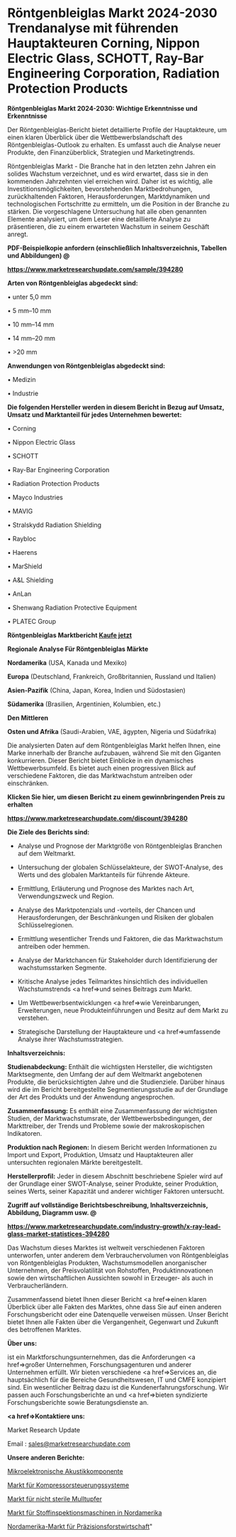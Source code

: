 # Röntgenbleiglas Markt 2024-2030 Trendanalyse mit führenden Hauptakteuren Corning, Nippon Electric Glass, SCHOTT, Ray-Bar Engineering Corporation, Radiation Protection Products

<strong>Röntgenbleiglas Markt 2024-2030: Wichtige Erkenntnisse und Erkenntnisse</strong>

Der Röntgenbleiglas-Bericht bietet detaillierte Profile der Hauptakteure, um einen klaren Überblick über die Wettbewerbslandschaft des Röntgenbleiglas-Outlook zu erhalten. Es umfasst auch die Analyse neuer Produkte, den Finanzüberblick, Strategien und Marketingtrends.

Röntgenbleiglas Markt - Die Branche hat in den letzten zehn Jahren ein solides Wachstum verzeichnet, und es wird erwartet, dass sie in den kommenden Jahrzehnten viel erreichen wird. Daher ist es wichtig, alle Investitionsmöglichkeiten, bevorstehenden Marktbedrohungen, zurückhaltenden Faktoren, Herausforderungen, Marktdynamiken und technologischen Fortschritte zu ermitteln, um die Position in der Branche zu stärken. Die vorgeschlagene Untersuchung hat alle oben genannten Elemente analysiert, um dem Leser eine detaillierte Analyse zu präsentieren, die zu einem erwarteten Wachstum in seinem Geschäft anregt.



<strong><b>PDF-Beispielkopie anfordern (einschließlich Inhaltsverzeichnis, Tabellen und Abbildungen) @ </b></strong>

<strong><a href=https://www.marketresearchupdate.com/sample/394280>

<strong>https://www.marketresearchupdate.com/sample/394280</u></a></strong></strong>



<strong>Arten von Röntgenbleiglas abgedeckt sind:</strong>

• unter 5,0 mm

• 5 mm–10 mm

• 10 mm–14 mm

• 14 mm–20 mm

• >20 mm



<strong>Anwendungen von Röntgenbleiglas abgedeckt sind:</strong>

• Medizin

• Industrie



<strong>Die folgenden Hersteller werden in diesem Bericht in Bezug auf Umsatz, Umsatz und Marktanteil für jedes Unternehmen bewertet:</strong>

• Corning

• Nippon Electric Glass

• SCHOTT

• Ray-Bar Engineering Corporation

• Radiation Protection Products

• Mayco Industries

• MAVIG

• Stralskydd Radiation Shielding

• Raybloc

• Haerens

• MarShield

• A&L Shielding

• AnLan

• Shenwang Radiation Protective Equipment

• PLATEC Group



<strong>Röntgenbleiglas Marktbericht <a href=https://www.marketresearchupdate.com/buynow/394280>Kaufe jetzt</a></strong>



<strong>Regionale Analyse Für Röntgenbleiglas Märkte</strong>



<strong>Nordamerika</strong> (USA, Kanada und Mexiko)



<strong>Europa</strong> (Deutschland, Frankreich, Großbritannien, Russland und Italien)



<strong>Asien-Pazifik</strong> (China, Japan, Korea, Indien und Südostasien)



<strong>Südamerika</strong> (Brasilien, Argentinien, Kolumbien, etc.)



<strong>Den Mittleren</strong> 

<strong>Osten und Afrika</strong> (Saudi-Arabien, VAE, ägypten, Nigeria und Südafrika)

Die analysierten Daten auf dem Röntgenbleiglas Markt helfen Ihnen, eine Marke innerhalb der Branche aufzubauen, während Sie mit den Giganten konkurrieren. Dieser Bericht bietet Einblicke in ein dynamisches Wettbewerbsumfeld. Es bietet auch einen progressiven Blick auf verschiedene Faktoren, die das Marktwachstum antreiben oder einschränken.



<strong>Klicken Sie hier, um diesen Bericht zu einem gewinnbringenden Preis zu erhalten
</strong>

<strong><a href=https://www.marketresearchupdate.com/discount/394280>https://www.marketresearchupdate.com/discount/394280</b></u></strong></a>



<strong>Die Ziele des Berichts sind:</strong>

- Analyse und Prognose der Marktgröße von Röntgenbleiglas Branchen auf dem Weltmarkt.

- Untersuchung der globalen Schlüsselakteure, der SWOT-Analyse, des Werts und des globalen Marktanteils für führende Akteure.

- Ermittlung, Erläuterung und Prognose des Marktes nach Art, Verwendungszweck und Region.

- Analyse des Marktpotenzials und -vorteils, der Chancen und Herausforderungen, der Beschränkungen und Risiken der globalen Schlüsselregionen.

- Ermittlung wesentlicher Trends und Faktoren, die das Marktwachstum antreiben oder hemmen.

- Analyse der Marktchancen für Stakeholder durch Identifizierung der wachstumsstarken Segmente.

- Kritische Analyse jedes Teilmarktes hinsichtlich des individuellen Wachstumstrends <a href=>und</a> seines Beitrags zum Markt.

- Um Wettbewerbsentwicklungen <a href=>wie</a> Vereinbarungen, Erweiterungen, neue Produkteinführungen und Besitz auf dem Markt zu verstehen.

- Strategische Darstellung der Hauptakteure und <a href=>umfas</a>sende Analyse ihrer Wachstumsstrategien.



<strong>Inhaltsverzeichnis:</strong>



<strong>Studienabdeckung:</strong> Enthält die wichtigsten Hersteller, die wichtigsten Marktsegmente, den Umfang der auf dem Weltmarkt angebotenen Produkte, die berücksichtigten Jahre und die Studienziele. Darüber hinaus wird die im Bericht bereitgestellte Segmentierungsstudie auf der Grundlage der Art des Produkts und der Anwendung angesprochen.



<strong>Zusammenfassung:</strong> Es enthält eine Zusammenfassung der wichtigsten Studien, der Marktwachstumsrate, der Wettbewerbsbedingungen, der Markttreiber, der Trends und Probleme sowie der makroskopischen Indikatoren.



<strong>Produktion nach Regionen:</strong> In diesem Bericht werden Informationen zu Import und Export, Produktion, Umsatz und Hauptakteuren aller untersuchten regionalen Märkte bereitgestellt.



<strong>Herstellerprofil:</strong> Jeder in diesem Abschnitt beschriebene Spieler wird auf der Grundlage einer SWOT-Analyse, seiner Produkte, seiner Produktion, seines Werts, seiner Kapazität und anderer wichtiger Faktoren untersucht.



<strong><b>Zugriff auf vollständige Berichtsbeschreibung, Inhaltsverzeichnis, Abbildung, Diagramm usw. @ </b></strong>

<strong><a href=https://www.marketresearchupdate.com/industry-growth/x-ray-lead-glass-market-statistices-394280>https://www.marketresearchupdate.com/industry-growth/x-ray-lead-glass-market-statistices-394280</a></strong>

Das Wachstum dieses Marktes ist weltweit verschiedenen Faktoren unterworfen, unter anderem dem Verbrauchervolumen von Röntgenbleiglas von Röntgenbleiglas Produkten, Wachstumsmodellen anorganischer Unternehmen, der Preisvolatilität von Rohstoffen, Produktinnovationen sowie den wirtschaftlichen Aussichten sowohl in Erzeuger- als auch in Verbraucherländern.

Zusammenfassend bietet Ihnen dieser Bericht <a href=>einen</a> klaren Überblick über alle Fakten des Marktes, ohne dass Sie auf einen anderen Forschungsbericht oder eine Datenquelle verweisen müssen. Unser Bericht bietet Ihnen alle Fakten über die Vergangenheit, Gegenwart und Zukunft des betroffenen Marktes.



<strong>Über uns:</strong>

 ist ein Marktforschungsunternehmen, das die Anforderungen <a href=>großer</a> Unternehmen, Forschungsagenturen und anderer Unternehmen erfüllt. Wir bieten verschiedene <a href=>Services</a> an, die hauptsächlich für die Bereiche Gesundheitswesen, IT und CMFE konzipiert sind. Ein wesentlicher Beitrag dazu ist die Kundenerfahrungsforschung. Wir passen auch Forschungsberichte an und <a href=>bieten</a> syndizierte Forschungsberichte sowie Beratungsdienste an.



<strong><a href=>Kontaktiere uns:</a></strong>

Market Research Update

Email : sales@marketresearchupdate.com



<strong>Unsere anderen Berichte:</strong>

<a href=https://www.linkedin.com/pulse/micro-electronic-acoustics-component>Mikroelektronische Akustikkomponente</a>

<a href=https://www.linkedin.com/pulse/compressor-control-systems-market-future-scope>Markt für Kompressorsteuerungssysteme</a>

<a href=https://www.linkedin.com/pulse/non-sterile-gauze-swabs-market-2023-remarking>Markt für nicht sterile Mulltupfer</a>

<a href=https://www.linkedin.com/pulse/north-america-cloth-inspecting-machine-market>Markt für Stoffinspektionsmaschinen in Nordamerika</a>

<a href=https://www.linkedin.com/pulse/north-america-precision-forestry-market-2023>Nordamerika-Markt für Präzisionsforstwirtschaft</a>"
